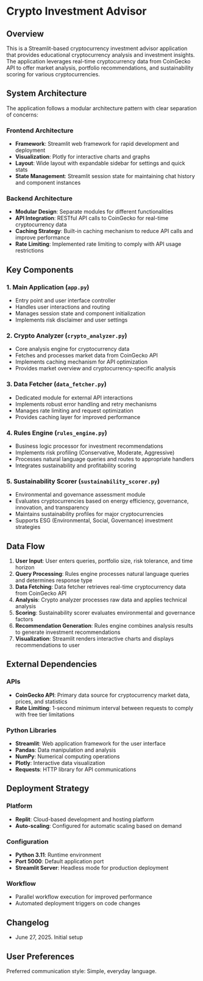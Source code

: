 # Crypto Investment Advisor

## Overview

This is a Streamlit-based cryptocurrency investment advisor application that provides educational cryptocurrency analysis and investment insights. The application leverages real-time cryptocurrency data from CoinGecko API to offer market analysis, portfolio recommendations, and sustainability scoring for various cryptocurrencies.

## System Architecture

The application follows a modular architecture pattern with clear separation of concerns:

### Frontend Architecture
- **Framework**: Streamlit web framework for rapid development and deployment
- **Visualization**: Plotly for interactive charts and graphs
- **Layout**: Wide layout with expandable sidebar for settings and quick stats
- **State Management**: Streamlit session state for maintaining chat history and component instances

### Backend Architecture
- **Modular Design**: Separate modules for different functionalities
- **API Integration**: RESTful API calls to CoinGecko for real-time cryptocurrency data
- **Caching Strategy**: Built-in caching mechanism to reduce API calls and improve performance
- **Rate Limiting**: Implemented rate limiting to comply with API usage restrictions

## Key Components

### 1. Main Application (`app.py`)
- Entry point and user interface controller
- Handles user interactions and routing
- Manages session state and component initialization
- Implements risk disclaimer and user settings

### 2. Crypto Analyzer (`crypto_analyzer.py`)
- Core analysis engine for cryptocurrency data
- Fetches and processes market data from CoinGecko API
- Implements caching mechanism for API optimization
- Provides market overview and cryptocurrency-specific analysis

### 3. Data Fetcher (`data_fetcher.py`)
- Dedicated module for external API interactions
- Implements robust error handling and retry mechanisms
- Manages rate limiting and request optimization
- Provides caching layer for improved performance

### 4. Rules Engine (`rules_engine.py`)
- Business logic processor for investment recommendations
- Implements risk profiling (Conservative, Moderate, Aggressive)
- Processes natural language queries and routes to appropriate handlers
- Integrates sustainability and profitability scoring

### 5. Sustainability Scorer (`sustainability_scorer.py`)
- Environmental and governance assessment module
- Evaluates cryptocurrencies based on energy efficiency, governance, innovation, and transparency
- Maintains sustainability profiles for major cryptocurrencies
- Supports ESG (Environmental, Social, Governance) investment strategies

## Data Flow

1. **User Input**: User enters queries, portfolio size, risk tolerance, and time horizon
2. **Query Processing**: Rules engine processes natural language queries and determines response type
3. **Data Fetching**: Data fetcher retrieves real-time cryptocurrency data from CoinGecko API
4. **Analysis**: Crypto analyzer processes raw data and applies technical analysis
5. **Scoring**: Sustainability scorer evaluates environmental and governance factors
6. **Recommendation Generation**: Rules engine combines analysis results to generate investment recommendations
7. **Visualization**: Streamlit renders interactive charts and displays recommendations to user

## External Dependencies

### APIs
- **CoinGecko API**: Primary data source for cryptocurrency market data, prices, and statistics
- **Rate Limiting**: 1-second minimum interval between requests to comply with free tier limitations

### Python Libraries
- **Streamlit**: Web application framework for the user interface
- **Pandas**: Data manipulation and analysis
- **NumPy**: Numerical computing operations
- **Plotly**: Interactive data visualization
- **Requests**: HTTP library for API communications

## Deployment Strategy

### Platform
- **Replit**: Cloud-based development and hosting platform
- **Auto-scaling**: Configured for automatic scaling based on demand

### Configuration
- **Python 3.11**: Runtime environment
- **Port 5000**: Default application port
- **Streamlit Server**: Headless mode for production deployment

### Workflow
- Parallel workflow execution for improved performance
- Automated deployment triggers on code changes

## Changelog

- June 27, 2025. Initial setup

## User Preferences

Preferred communication style: Simple, everyday language.